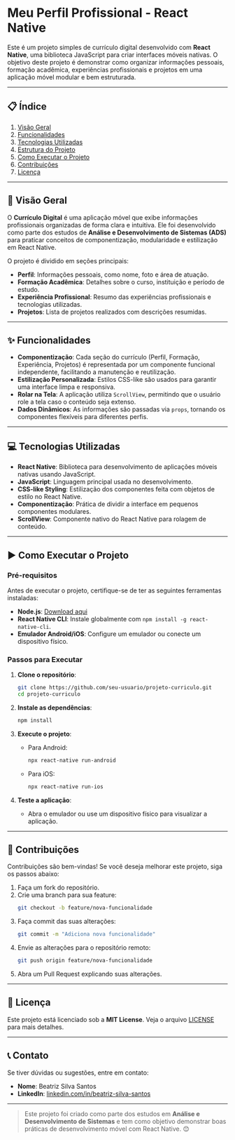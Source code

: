 # Meu Perfil Profissional - React Native

Este é um projeto simples de currículo digital desenvolvido com **React Native**, uma biblioteca JavaScript para criar interfaces móveis nativas. O objetivo deste projeto é demonstrar como organizar informações pessoais, formação acadêmica, experiências profissionais e projetos em uma aplicação móvel modular e bem estruturada.

---

## 📋 Índice

1. [Visão Geral](#visão-geral)
2. [Funcionalidades](#funcionalidades)
3. [Tecnologias Utilizadas](#tecnologias-utilizadas)
4. [Estrutura do Projeto](#estrutura-do-projeto)
5. [Como Executar o Projeto](#como-executar-o-projeto)
6. [Contribuições](#contribuições)
7. [Licença](#licença)

---

## 🌟 Visão Geral

O **Currículo Digital** é uma aplicação móvel que exibe informações profissionais organizadas de forma clara e intuitiva. Ele foi desenvolvido como parte dos estudos de **Análise e Desenvolvimento de Sistemas (ADS)** para praticar conceitos de componentização, modularidade e estilização em React Native.

O projeto é dividido em seções principais:
- **Perfil**: Informações pessoais, como nome, foto e área de atuação.
- **Formação Acadêmica**: Detalhes sobre o curso, instituição e período de estudo.
- **Experiência Profissional**: Resumo das experiências profissionais e tecnologias utilizadas.
- **Projetos**: Lista de projetos realizados com descrições resumidas.

---

## ✨ Funcionalidades

- **Componentização**: Cada seção do currículo (Perfil, Formação, Experiência, Projetos) é representada por um componente funcional independente, facilitando a manutenção e reutilização.
- **Estilização Personalizada**: Estilos CSS-like são usados para garantir uma interface limpa e responsiva.
- **Rolar na Tela**: A aplicação utiliza `ScrollView`, permitindo que o usuário role a tela caso o conteúdo seja extenso.
- **Dados Dinâmicos**: As informações são passadas via `props`, tornando os componentes flexíveis para diferentes perfis.

---

## 💻 Tecnologias Utilizadas

- **React Native**: Biblioteca para desenvolvimento de aplicações móveis nativas usando JavaScript.
- **JavaScript**: Linguagem principal usada no desenvolvimento.
- **CSS-like Styling**: Estilização dos componentes feita com objetos de estilo no React Native.
- **Componentização**: Prática de dividir a interface em pequenos componentes modulares.
- **ScrollView**: Componente nativo do React Native para rolagem de conteúdo.

---

## ▶️ Como Executar o Projeto

### Pré-requisitos

Antes de executar o projeto, certifique-se de ter as seguintes ferramentas instaladas:

- **Node.js**: [Download aqui](https://nodejs.org/)
- **React Native CLI**: Instale globalmente com `npm install -g react-native-cli`.
- **Emulador Android/iOS**: Configure um emulador ou conecte um dispositivo físico.

### Passos para Executar

1. **Clone o repositório**:
   ```bash
   git clone https://github.com/seu-usuario/projeto-curriculo.git
   cd projeto-curriculo
   ```

2. **Instale as dependências**:
   ```bash
   npm install
   ```

3. **Execute o projeto**:
   - Para Android:
     ```bash
     npx react-native run-android
     ```
   - Para iOS:
     ```bash
     npx react-native run-ios
     ```

4. **Teste a aplicação**:
   - Abra o emulador ou use um dispositivo físico para visualizar a aplicação.

---

## 🤝 Contribuições

Contribuições são bem-vindas! Se você deseja melhorar este projeto, siga os passos abaixo:

1. Faça um fork do repositório.
2. Crie uma branch para sua feature:
   ```bash
   git checkout -b feature/nova-funcionalidade
   ```
3. Faça commit das suas alterações:
   ```bash
   git commit -m "Adiciona nova funcionalidade"
   ```
4. Envie as alterações para o repositório remoto:
   ```bash
   git push origin feature/nova-funcionalidade
   ```
5. Abra um Pull Request explicando suas alterações.

---

## 📜 Licença

Este projeto está licenciado sob a **MIT License**. Veja o arquivo [LICENSE](LICENSE) para mais detalhes.

---

## 📞 Contato

Se tiver dúvidas ou sugestões, entre em contato:

- **Nome**: Beatriz Silva Santos
- **LinkedIn**: [linkedin.com/in/beatriz-silva-santos](https://www.linkedin.com/in/beatriz-silva-santos-419339235/)

---

> Este projeto foi criado como parte dos estudos em **Análise e Desenvolvimento de Sistemas** e tem como objetivo demonstrar boas práticas de desenvolvimento móvel com React Native. 😊

